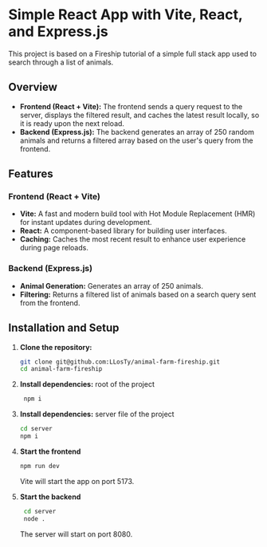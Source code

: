 # Simple React App with Vite, React, and Express.js

This project is based on a Fireship tutorial of a simple full stack app used to search through a list of animals.

## Overview

- **Frontend (React + Vite):** The frontend sends a query request to the server, displays the filtered result, and caches the latest result locally, so it is ready upon the next reload.
- **Backend (Express.js):** The backend generates an array of 250 random animals and returns a filtered array based on the user's query from the frontend.

## Features

### Frontend (React + Vite)
- **Vite:** A fast and modern build tool with Hot Module Replacement (HMR) for instant updates during development.
- **React:** A component-based library for building user interfaces.
- **Caching:** Caches the most recent result to enhance user experience during page reloads.

### Backend (Express.js)
- **Animal Generation:** Generates an array of 250 animals.
- **Filtering:** Returns a filtered list of animals based on a search query sent from the frontend.

## Installation and Setup

1. **Clone the repository:**

   ```bash
   git clone git@github.com:LLosTy/animal-farm-fireship.git
   cd animal-farm-fireship
    ```
2. **Install dependencies:** root of the project
   ```bash 
    npm i
    ```
3. **Install dependencies:** server file of the project
   ```bash 
   cd server
   npm i
    ```
4. **Start the frontend**
   ```bash 
   npm run dev
    ```
    Vite will start the app on port 5173.

5. **Start the backend**
   ```bash 
    cd server
    node .
    ```
   The server will start on port 8080.